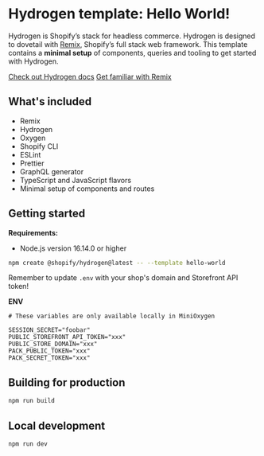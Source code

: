 # Hydrogen template: Hello World!

Hydrogen is Shopify’s stack for headless commerce. Hydrogen is designed to dovetail with [Remix](https://remix.run/), Shopify’s full stack web framework. This template contains a **minimal setup** of components, queries and tooling to get started with Hydrogen.

[Check out Hydrogen docs](https://shopify.dev/custom-storefronts/hydrogen)
[Get familiar with Remix](https://remix.run/docs/en/v1)

## What's included

- Remix
- Hydrogen
- Oxygen
- Shopify CLI
- ESLint
- Prettier
- GraphQL generator
- TypeScript and JavaScript flavors
- Minimal setup of components and routes

## Getting started

**Requirements:**

- Node.js version 16.14.0 or higher

```bash
npm create @shopify/hydrogen@latest -- --template hello-world
```

Remember to update `.env` with your shop's domain and Storefront API token!

**ENV**
```
# These variables are only available locally in MiniOxygen

SESSION_SECRET="foobar"
PUBLIC_STOREFRONT_API_TOKEN="xxx"
PUBLIC_STORE_DOMAIN="xxx"
PACK_PUBLIC_TOKEN="xxx"
PACK_SECRET_TOKEN="xxx"
```

## Building for production

```bash
npm run build
```

## Local development

```bash
npm run dev
```
